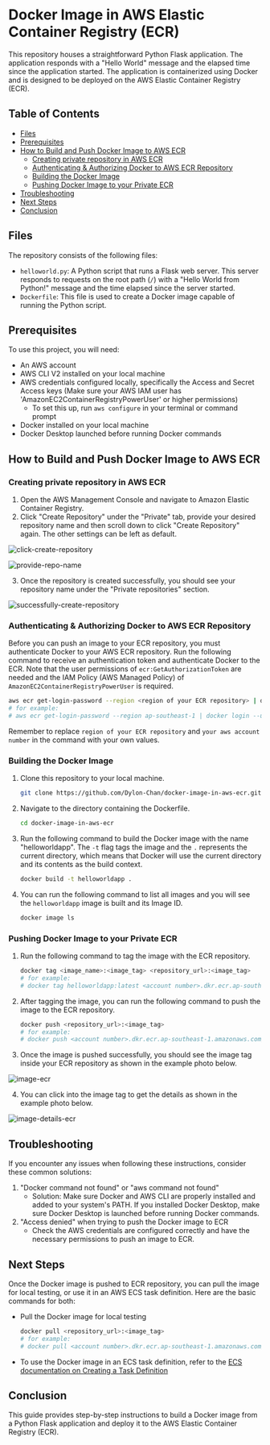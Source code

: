 # Docker Image in AWS Elastic Container Registry (ECR)

This repository houses a straightforward Python Flask application. The application responds with a "Hello World" message and the elapsed time since the application started. The application is containerized using Docker and is designed to be deployed on the AWS Elastic Container Registry (ECR).

## Table of Contents
- [Files](#files)
- [Prerequisites](#prerequisites)
- [How to Build and Push Docker Image to AWS ECR](#how-to-build-and-push-docker-image-to-aws-ecr)
    - [Creating private repository in AWS ECR](#creating-private-repository-in-aws-ecr)
    - [Authenticating & Authorizing Docker to AWS ECR Repository](#authenticating--authorizing-docker-to-aws-ecr-repository)
    - [Building the Docker Image](#building-the-docker-image)
    - [Pushing Docker Image to your Private ECR](#pushing-docker-image-to-your-private-ecr)
- [Troubleshooting](#troubleshooting)
- [Next Steps](#next-steps)
- [Conclusion](#conclusion)

## Files
The repository consists of the following files:
- `helloworld.py`: A Python script that runs a Flask web server. This server responds to requests on the root path (`/`) with a "Hello World from Python!" message and the time elapsed since the server started.
- `Dockerfile`: This file is used to create a Docker image capable of running the Python script.

## Prerequisites
To use this project, you will need:
- An AWS account
- AWS CLI V2 installed on your local machine
- AWS credentials configured locally, specifically the Access and Secret Access keys (Make sure your AWS IAM user has 'AmazonEC2ContainerRegistryPowerUser' or higher permissions) 
    - To set this up, run `aws configure` in your terminal or command prompt
- Docker installed on your local machine
- Docker Desktop launched before running Docker commands


## How to Build and Push Docker Image to AWS ECR

### Creating private repository in AWS ECR
1. Open the AWS Management Console and navigate to Amazon Elastic Container Registry.
2. Click "Create Repository" under the "Private" tab, provide your desired repository name and then scroll down to click "Create Repository" again. The other settings can be left as default.

![click-create-repository](https://github.com/Dylon-Chan/docker-image-in-aws-ecr/blob/main/photos/click-create-repository.png)

![provide-repo-name](https://github.com/Dylon-Chan/docker-image-in-aws-ecr/blob/main/photos/provide-repo-name.png)

3. Once the repository is created successfully, you should see your repository name under the "Private repositories" section.

![successfully-create-repository](https://github.com/Dylon-Chan/docker-image-in-aws-ecr/blob/main/photos/successfully-create-repo.png)

### Authenticating & Authorizing Docker to AWS ECR Repository
Before you can push an image to your ECR repository, you must authenticate Docker to your AWS ECR repository. Run the following command to receive an authentication token and authenticate Docker to the ECR. Note that the user permissions of `ecr:GetAuthorizationToken` are needed and the IAM Policy (AWS Managed Policy) of `AmazonEC2ContainerRegistryPowerUser` is required.
```sh
aws ecr get-login-password --region <region of your ECR repository> | docker login --username AWS --password-stdin <your aws account number>.dkr.ecr.<region of your ECR repository>.amazonaws.com
# for example:
# aws ecr get-login-password --region ap-southeast-1 | docker login --username AWS --password-stdin <account number>.dkr.ecr.ap-southeast-1.amazonaws.com
```
Remember to replace `region of your ECR repository` and  `your aws account number` in the command with your own values.

### Building the Docker Image
1. Clone this repository to your local machine.
    ```sh
    git clone https://github.com/Dylon-Chan/docker-image-in-aws-ecr.git
    ```
2. Navigate to the directory containing the Dockerfile.
    ```sh
    cd docker-image-in-aws-ecr
    ```
3. Run the following command to build the Docker image with the name "helloworldapp". The `-t` flag tags the image and the `.` represents the current directory, which means that Docker will use the current directory and its contents as the build context. 
    ```sh
    docker build -t helloworldapp .
    ```
4. You can run the following command to list all images and you will see the `helloworldapp` image is built and its Image ID.
    ```sh
    docker image ls
    ```

### Pushing Docker Image to your Private ECR
1. Run the following command to tag the image with the ECR repository.
    ```sh
    docker tag <image_name>:<image_tag> <repository_url>:<image_tag>
    # for example:
    # docker tag helloworldapp:latest <account number>.dkr.ecr.ap-southeast-1.amazonaws.com/wengsiong-python-app:latest
    ```
2. After tagging the image, you can run the following command to push the image to the ECR repository.
    ```sh
    docker push <repository_url>:<image_tag>
    # for example:
    # docker push <account number>.dkr.ecr.ap-southeast-1.amazonaws.com/wengsiong-python-app:latest
    ```
3. Once the image is pushed successfully, you should see the image tag inside your ECR repository as shown in the example photo below.

![image-ecr](https://github.com/Dylon-Chan/docker-image-in-aws-ecr/blob/main/photos/image-push-to-ecr.png)

4. You can click into the image tag to get the details as shown in the example photo below.

![image-details-ecr](https://github.com/Dylon-Chan/docker-image-in-aws-ecr/blob/main/photos/image-details-in-ecr.png)

## Troubleshooting
If you encounter any issues when following these instructions, consider these common solutions:

1. "Docker command not found" or "aws command not found"
    - Solution: Make sure Docker and AWS CLI are properly installed and added to your system's PATH. If you installed Docker Desktop, make sure Docker Desktop is launched before running Docker commands.
2. "Access denied" when trying to push the Docker image to ECR
    - Check the AWS credentials are configured correctly and have the necessary permissions to push an image to ECR.

## Next Steps
Once the Docker image is pushed to ECR repository, you can pull the image for local testing, or use it in an AWS ECS task definition. Here are the basic commands for both:
- Pull the Docker image for local testing
    ```sh
    docker pull <repository_url>:<image_tag>
    # for example:
    # docker pull <account number>.dkr.ecr.ap-southeast-1.amazonaws.com/wengsiong-python-app:latest
    ```
- To use the Docker image in an ECS task definition, refer to the [ECS documentation on Creating a Task Definition](https://docs.aws.amazon.com/AmazonECS/latest/developerguide/create-task-definition.html)

## Conclusion
This guide provides step-by-step instructions to build a Docker image from a Python Flask application and deploy it to the AWS Elastic Container Registry (ECR).